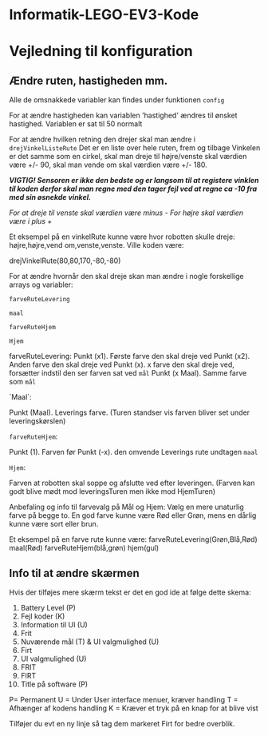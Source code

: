 # Informatik-LEGO-EV3-Kode

# Vejledning til konfiguration

## Ændre ruten, hastigheden mm. 
Alle de omsnakkede variabler kan findes under funktionen `config`


For at ændre hastigheden kan variablen 'hastighed' ændres til ønsket hastighed. 
Variablen er sat til 50 normalt

For at ændre hvilken retning den drejer skal man ændre i  `drejVinkelListeRute`
Det er en liste over hele ruten, frem og tilbage
Vinkelen er det samme som en cirkel, skal man dreje til højre/venste skal værdien være +/- 90, skal man vende om skal værdien være +/- 180.

***VIGTIG! Sensoren er ikke den bedste og er langsom til at registere vinklen til koden
derfor skal man regne med den tager fejl ved at regne ca -10 fra med sin øsnekde vinkel.*** 

*For at dreje til venste skal værdien være minus -
For højre skal værdien være i plus +*

Et eksempel på en vinkelRute kunne være hvor robotten skulle dreje:
højre,højre,vend om,venste,venste.
Ville koden være:


drejVinkelRute(80,80,170,-80,-80)

For at ændre hvornår den skal dreje skan man ændre i nogle forskellige arrays og variabler:

`farveRuteLevering`

`maal`

`farveRuteHjem`

`Hjem`


farveRuteLevering:
Punkt (x1). Første farve den skal dreje ved
Punkt (x2). Anden farve den skal dreje ved
Punkt (x). x farve den skal dreje ved, forsætter indstil den ser farven sat ved `mål`
Punkt (x Maal). Samme farve som `mål` 

´Maal´:

Punkt (Maal). Leverings farve. (Turen standser vis farven bliver set under leveringskørslen) 

`farveRuteHjem`:

Punkt (1). Farven før 
Punkt (-x). den omvende Leverings rute undtagen `maal`

`Hjem`:

Farven at robotten skal soppe og afslutte ved efter leveringen. (Farven kan godt blive mødt mod leveringsTuren men ikke mod HjemTuren)

Anbefaling og info til farvevalg på Mål og Hjem: Vælg en mere unaturlig farve på begge to. 
En god farve kunne være Rød eller Grøn, mens en dårlig kunne være sort eller brun.

Et eksempel på en farve rute kunne være:
farveRuteLevering(Grøn,Blå,Rød)
maal(Rød)
farveRuteHjem(blå,grøn)
hjem(gul)

## Info til at ændre skærmen 
Hvis der tilføjes mere skærm tekst er det en god ide at følge dette skema:

1. Battery Level (P)
2. Fejl koder (K)
3. Information til UI (U)
4. Frit 
5. Nuværende mål (T) & UI valgmulighed (U)
6. Firt
7. UI valgmulighed (U)
8. FRIT
9. FIRT
10. Title på software (P)

P= Permanent 
U = Under User interface menuer, kræver handling
T = Afhænger af kodens handling 
K = Kræver et tryk på en knap for at blive vist

Tilføjer du evt en ny linje så tag dem markeret Firt for bedre overblik.



